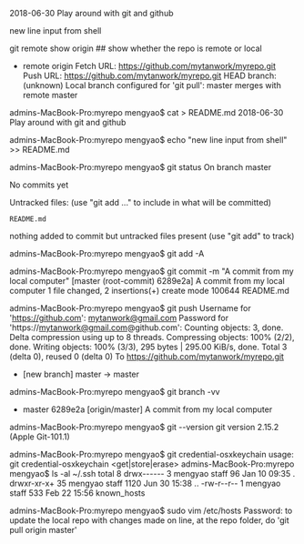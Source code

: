 2018-06-30 Play around with git and github

new line input from shell


git remote show origin ## show whether the repo is remote or local
* remote origin
  Fetch URL: https://github.com/mytanwork/myrepo.git
  Push  URL: https://github.com/mytanwork/myrepo.git
  HEAD branch: (unknown)
  Local branch configured for 'git pull':
    master merges with remote master


admins-MacBook-Pro:myrepo mengyao$ cat > README.md
2018-06-30 Play around with git and github


admins-MacBook-Pro:myrepo mengyao$ echo "new line input from shell" >> README.md 

admins-MacBook-Pro:myrepo mengyao$ git status
On branch master

No commits yet

Untracked files:
  (use "git add <file>..." to include in what will be committed)

	README.md

nothing added to commit but untracked files present (use "git add" to track)


admins-MacBook-Pro:myrepo mengyao$ git add -A


admins-MacBook-Pro:myrepo mengyao$ git commit -m "A commit from my local computer"
[master (root-commit) 6289e2a] A commit from my local computer
 1 file changed, 2 insertions(+)
 create mode 100644 README.md
 
 
admins-MacBook-Pro:myrepo mengyao$ git push
Username for 'https://github.com': mytanwork@gmail.com
Password for 'https://mytanwork@gmail.com@github.com': 
Counting objects: 3, done.
Delta compression using up to 8 threads.
Compressing objects: 100% (2/2), done.
Writing objects: 100% (3/3), 295 bytes | 295.00 KiB/s, done.
Total 3 (delta 0), reused 0 (delta 0)
To https://github.com/mytanwork/myrepo.git
 * [new branch]      master -> master
 
 

admins-MacBook-Pro:myrepo mengyao$ git branch -vv
* master 6289e2a [origin/master] A commit from my local computer


admins-MacBook-Pro:myrepo mengyao$ git --version
git version 2.15.2 (Apple Git-101.1)


admins-MacBook-Pro:myrepo mengyao$ git credential-osxkeychain
usage: git credential-osxkeychain <get|store|erase>
admins-MacBook-Pro:myrepo mengyao$ ls -al ~/.ssh
total 8
drwx------   3 mengyao  staff    96 Jan 10 09:35 .
drwxr-xr-x+ 35 mengyao  staff  1120 Jun 30 15:38 ..
-rw-r--r--   1 mengyao  staff   533 Feb 22 15:56 known_hosts

admins-MacBook-Pro:myrepo mengyao$ sudo vim /etc/hosts
Password:
to update the local repo with changes made on line, at the repo folder, do 'git pull origin master'

